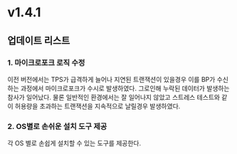 # v1.4.1

## 업데이트 리스트

### 1. 마이크로포크 로직 수정

이전 버전에서는 TPS가 급격하게 늘어나 지연된 트랜잭션이 있을경우 이를 BP가 수신하는 과정에서 마이크로포크가 수시로 발생하였다. 그로인해 누락된 데이터가 발생하는 참사가 일어났다. 물론 일반적인 환경에서는 잘 일어나지 않았고 스트레스 테스트와 같이 허용량을 초과하는 트랜잭션을 지속적으로 날릴경우 발생하였다.

### 2. OS별로 손쉬운 설치 도구 제공

각 OS 별로 손쉽게 설치할 수 있는 도구를 제공한다.

